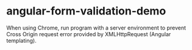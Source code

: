 # angular-form-validation-demo

When using Chrome, run program with a server environment to prevent Cross Origin request error provided by XMLHttpRequest (Angular templating).
